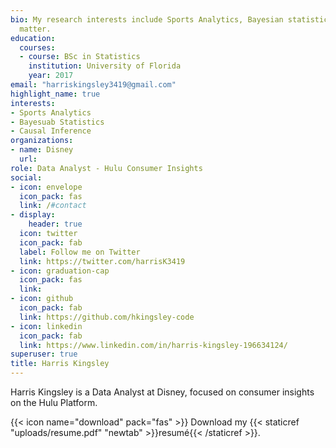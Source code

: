 ```yaml
---
bio: My research interests include Sports Analytics, Bayesian statistics, Causal Inference 
  matter.
education:
  courses:
  - course: BSc in Statistics
    institution: University of Florida
    year: 2017
email: "harriskingsley3419@gmail.com"
highlight_name: true
interests:
- Sports Analytics
- Bayesuab Statistics
- Causal Inference
organizations:
- name: Disney
  url: 
role: Data Analyst - Hulu Consumer Insights
social:
- icon: envelope
  icon_pack: fas
  link: /#contact
- display:
    header: true
  icon: twitter
  icon_pack: fab
  label: Follow me on Twitter
  link: https://twitter.com/harrisK3419
- icon: graduation-cap
  icon_pack: fas
  link: 
- icon: github
  icon_pack: fab
  link: https://github.com/hkingsley-code
- icon: linkedin
  icon_pack: fab
  link: https://www.linkedin.com/in/harris-kingsley-196634124/
superuser: true
title: Harris Kingsley
---
```


Harris Kingsley is a Data Analyst at Disney, focused on consumer insights on the Hulu Platform. 

{{< icon name="download" pack="fas" >}} Download my {{< staticref "uploads/resume.pdf" "newtab" >}}resumé{{< /staticref >}}.
